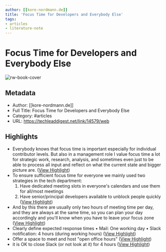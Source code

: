 ```yaml
---
author: [[kore-nordmann.de]]
title: 'Focus Time for Developers and Everybody Else'
tags: 
- articles
- literature-note
---
```

# Focus Time for Developers and Everybody Else

![rw-book-cover](https://kore-nordmann.de/blog/card/focus_time_for_developers_and_everybody_else.png)

## Metadata
- Author: [[kore-nordmann.de]]
- Full Title: Focus Time for Developers and Everybody Else
- Category: #articles
- URL: https://techleaddigest.net/link/14579/web

## Highlights
- Everybody knows that focus time is important especially for individual contributor levels. But also in a management role I value focus time a lot for strategic work, research, analysis, and sometimes even just to be able to process all input and reflect on what the current state and bigger picture are. ([View Highlight](https://read.readwise.io/read/01grw3vr9r093epqp0608g85e1))
- To ensure sufficient focus time for everyone we mainly used two strategies in the tech department:
  1. Have dedicated meeting slots in everyone's calendars and use them for all/most meetings
  2. Have senior/principal developers available to unblock people quickly ([View Highlight](https://read.readwise.io/read/01grw3y4c405g3t5157qpcr5s4))
- And by this there are usually only two hours of meeting time per day, and they are always at the same time, so you can plan your day accordingly and you'll know when you have to leave your focus zone ([View Highlight](https://read.readwise.io/read/01grw42xjgjffdjfj091svjdgk))
- Clearly define expected response times
  • Mail: One working day
  • Slack notification: 4 hours (during working hours) ([View Highlight](https://read.readwise.io/read/01grw43k9v3jat5d8x2t0gqyrh))
- Offer a space to meet and host "open office hours" ([View Highlight](https://read.readwise.io/read/01grw43ykavv6f1j6sad10xyf1))
- it is OK to close Slack (or not look at it) for 4 hours ([View Highlight](https://read.readwise.io/read/01grw44ga6wkyrbxegfztxd230))
